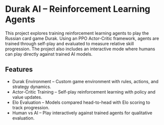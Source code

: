 # Durak AI – Reinforcement Learning Agents
This project explores training reinforcement learning agents to play the Russian card game Durak. Using an PPO Actor-Critic framework, agents are trained through self-play and evaluated to measure relative skill progression. The project also includes an interactive mode where humans can play directly against trained AI models.
## Features
* Durak Environment – Custom game environment with rules, actions, and strategy dynamics.
* Actor-Critic Training – Self-play reinforcement learning with policy and value updates.
* Elo Evaluation – Models compared head-to-head with Elo scoring to track progression.
* Human vs AI – Play interactively against trained agents for qualitative evaluation.
